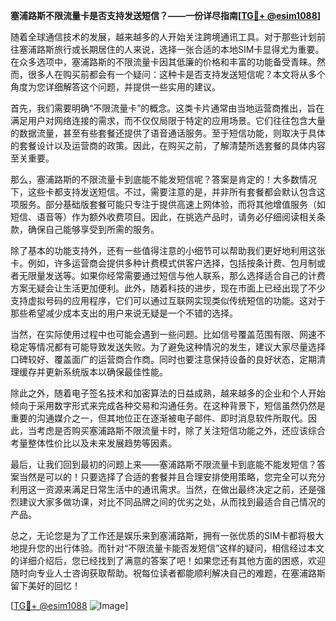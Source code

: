 **塞浦路斯不限流量卡是否支持发送短信？——一份详尽指南[[TG💪+ @esim1088](https://t.me/s/esim1088)]**

随着全球通信技术的发展，越来越多的人开始关注跨境通讯工具。对于那些计划前往塞浦路斯旅行或长期居住的人来说，选择一张合适的本地SIM卡显得尤为重要。在众多选项中，塞浦路斯的不限流量卡因其低廉的价格和丰富的功能备受青睐。然而，很多人在购买前都会有一个疑问：这种卡是否支持发送短信呢？本文将从多个角度为您详细解答这个问题，并提供一些实用的建议。

首先，我们需要明确“不限流量卡”的概念。这类卡片通常由当地运营商推出，旨在满足用户对网络连接的需求，而不仅仅局限于特定的应用场景。它们往往包含大量的数据流量，甚至有些套餐还提供了语音通话服务。至于短信功能，则取决于具体的套餐设计以及运营商的政策。因此，在购买之前，了解清楚所选套餐的具体内容至关重要。

那么，塞浦路斯的不限流量卡到底能不能发短信呢？答案是肯定的！大多数情况下，这些卡都支持发送短信。不过，需要注意的是，并非所有套餐都会默认包含这项服务。部分基础版套餐可能只专注于提供高速上网体验，而将其他增值服务（如短信、语音等）作为额外收费项目。因此，在挑选产品时，请务必仔细阅读相关条款，确保自己能够享受到所需的服务。

除了基本的功能支持外，还有一些值得注意的小细节可以帮助我们更好地利用这张卡。例如，许多运营商会提供多种计费模式供客户选择，包括按条计费、包月制或者无限量发送等。如果你经常需要通过短信与他人联系，那么选择适合自己的计费方案无疑会让生活更加便利。此外，随着科技的进步，现在市面上已经出现了不少支持虚拟号码的应用程序，它们可以通过互联网实现类似传统短信的功能。这对于那些希望减少成本支出的用户来说无疑是一个不错的选择。

当然，在实际使用过程中也可能会遇到一些问题。比如信号覆盖范围有限、网速不稳定等情况都有可能导致发送失败。为了避免这种情况的发生，建议大家尽量选择口碑较好、覆盖面广的运营商合作商。同时也要注意保持设备的良好状态，定期清理缓存并更新系统版本以确保最佳性能。

除此之外，随着电子签名技术和加密算法的日益成熟，越来越多的企业和个人开始倾向于采用数字形式来完成各种交易和沟通任务。在这种背景下，短信虽然仍然是重要的沟通媒介之一，但其地位正在逐渐被电子邮件、即时消息软件所取代。因此，当考虑是否购买塞浦路斯不限流量卡时，除了关注短信功能之外，还应该综合考量整体性价比以及未来发展趋势等因素。

最后，让我们回到最初的问题上来——塞浦路斯不限流量卡到底能不能发短信？答案当然是可以的！只要选择了合适的套餐并且合理安排使用策略，您完全可以充分利用这一资源来满足日常生活中的通讯需求。当然，在做出最终决定之前，还是强烈建议大家多做功课，对比不同品牌之间的优劣之处，从而找到最适合自己情况的产品。

总之，无论您是为了工作还是娱乐来到塞浦路斯，拥有一张优质的SIM卡都将极大地提升您的出行体验。而针对“不限流量卡能否发短信”这样的疑问，相信经过本文的详细介绍后，您已经找到了满意的答案了吧！如果您还有其他方面的困惑，欢迎随时向专业人士咨询获取帮助。祝每位读者都能顺利解决自己的难题，在塞浦路斯留下美好的回忆！

[[TG💪+ @esim1088](https://t.me/s/esim1088) ![Image](https://i.postimg.cc/4NQfJmqS/Snipaste-2025-05-13-00-14-12.png)]